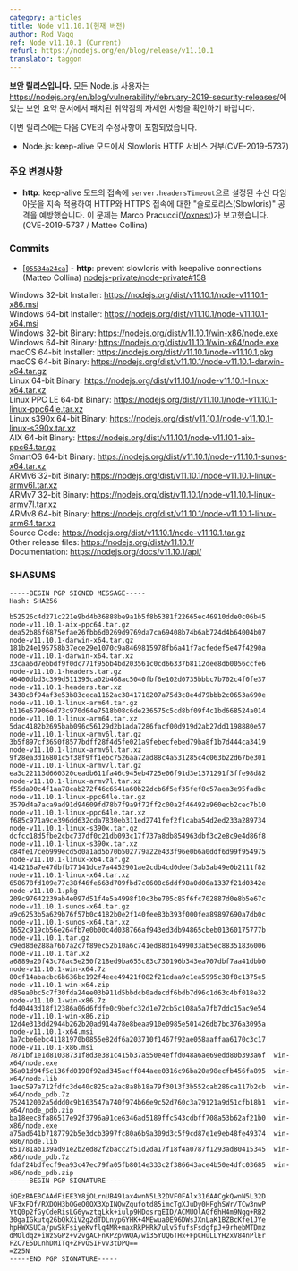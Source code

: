 ```yaml
---
category: articles
title: Node v11.10.1(현재 버전)
author: Rod Vagg
ref: Node v11.10.1 (Current)
refurl: https://nodejs.org/en/blog/release/v11.10.1
translator: taggon
---
```


<!--
**This is a security release**. All Node.js users should consult the security release summary at https://nodejs.org/en/blog/vulnerability/february-2019-security-releases/ for details on patched vulnerabilities.

A fix for the following CVE is included in this release:

  * Node.js: Slowloris HTTP Denial of Service with keep-alive (CVE-2019-5737)
-->
**보안 릴리스입니다.** 모든 Node.js 사용자는 <https://nodejs.org/en/blog/vulnerability/february-2019-security-releases/>에 있는 보안 요약 문서에서 패치된 취약점의 자세한 사항을 확인하기 바랍니다.

이번 릴리스에는 다음 CVE의 수정사항이 포함되었습니다.

  * Node.js: keep-alive 모드에서 Slowloris HTTP 서비스 거부(CVE-2019-5737)

<!--
### Notable Changes

* **http**: Further prevention of "Slowloris" attacks on HTTP and HTTPS connections by consistently applying the receive timeout set by `server.headersTimeout` to connections in keep-alive mode. Reported by Marco Pracucci ([Voxnest](https://voxnest.com)). (CVE-2019-5737 / Matteo Collina)
-->
### 주요 변경사항

* **http**: keep-alive 모드의 접속에 `server.headersTimeout`으로 설정된 수신 타임아웃을 지속 적용하여 HTTP와 HTTPS 접속에 대한 "슬로로리스(Slowloris)" 공격을 예방했습니다. 이 문제는 Marco Pracucci([Voxnest](https://voxnest.com))가 보고했습니다. (CVE-2019-5737 / Matteo Collina)

### Commits

* [[`05534a24ca`](https://github.com/nodejs/node/commit/05534a24ca)] - **http**: prevent slowloris with keepalive connections (Matteo Collina) [nodejs-private/node-private#158](https://github.com/nodejs-private/node-private/pull/158)

Windows 32-bit Installer: https://nodejs.org/dist/v11.10.1/node-v11.10.1-x86.msi<br>
Windows 64-bit Installer: https://nodejs.org/dist/v11.10.1/node-v11.10.1-x64.msi<br>
Windows 32-bit Binary: https://nodejs.org/dist/v11.10.1/win-x86/node.exe<br>
Windows 64-bit Binary: https://nodejs.org/dist/v11.10.1/win-x64/node.exe<br>
macOS 64-bit Installer: https://nodejs.org/dist/v11.10.1/node-v11.10.1.pkg<br>
macOS 64-bit Binary: https://nodejs.org/dist/v11.10.1/node-v11.10.1-darwin-x64.tar.gz<br>
Linux 64-bit Binary: https://nodejs.org/dist/v11.10.1/node-v11.10.1-linux-x64.tar.xz<br>
Linux PPC LE 64-bit Binary: https://nodejs.org/dist/v11.10.1/node-v11.10.1-linux-ppc64le.tar.xz<br>
Linux s390x 64-bit Binary: https://nodejs.org/dist/v11.10.1/node-v11.10.1-linux-s390x.tar.xz<br>
AIX 64-bit Binary: https://nodejs.org/dist/v11.10.1/node-v11.10.1-aix-ppc64.tar.gz<br>
SmartOS 64-bit Binary: https://nodejs.org/dist/v11.10.1/node-v11.10.1-sunos-x64.tar.xz<br>
ARMv6 32-bit Binary: https://nodejs.org/dist/v11.10.1/node-v11.10.1-linux-armv6l.tar.xz<br>
ARMv7 32-bit Binary: https://nodejs.org/dist/v11.10.1/node-v11.10.1-linux-armv7l.tar.xz<br>
ARMv8 64-bit Binary: https://nodejs.org/dist/v11.10.1/node-v11.10.1-linux-arm64.tar.xz<br>
Source Code: https://nodejs.org/dist/v11.10.1/node-v11.10.1.tar.gz<br>
Other release files: https://nodejs.org/dist/v11.10.1/<br>
Documentation: https://nodejs.org/docs/v11.10.1/api/

<h3 id="shasums">SHASUMS</h3>

```
-----BEGIN PGP SIGNED MESSAGE-----
Hash: SHA256

b52526c4d271c221e9bd4b36888be9a1b5f8b5381f22665ec46910dde0c06b45  node-v11.10.1-aix-ppc64.tar.gz
dea52b86f6875efae26fbb6d0269d9769da7ca69408b74b6ab724d4b64004b07  node-v11.10.1-darwin-x64.tar.gz
181b24e195758b37ece29e1070c9a8469815978fb6a41f7acfedef5e47f4290a  node-v11.10.1-darwin-x64.tar.xz
33caa6d7ebbdf9f0dc771f95bb4bd203561c0cd66337b8112dee8db0056ccfe6  node-v11.10.1-headers.tar.gz
46400dbd3c399d511395ca02b468ac5040fbf6e102d0735bbbc7b702c4f0fe37  node-v11.10.1-headers.tar.xz
3438c8f94af3e53b83ceca1162ac3841718207a75d3c8e4d79bbb2c0653a690e  node-v11.10.1-linux-arm64.tar.gz
b116e57906ed73c970d64e7518b08c6de236575c5cd8bf09f4c1bd668524a014  node-v11.10.1-linux-arm64.tar.xz
5dac4182b2695bab096c56129d2b1ada7286facf00d919d2ab27dd1198880e57  node-v11.10.1-linux-armv6l.tar.gz
3b5f897cf3650f8577bdff28f4d5fe021a9febecfebed79ba8f1b7d444ca3419  node-v11.10.1-linux-armv6l.tar.xz
9f28ea3d16801c5f38f9ff1ebc7526aa72ad88c4a531285c4c063b22d67be301  node-v11.10.1-linux-armv7l.tar.gz
ea3c22113d660320ceadb611fa46c945eb4725e06f91d3e1371291f3ffe98d82  node-v11.10.1-linux-armv7l.tar.xz
f55da90c4f1aa78cab272f46c6541a60b22dcb6f5ef35fef8c57aea3e95fadbc  node-v11.10.1-linux-ppc64le.tar.gz
3579d4a7aca9ad91d94609fd78b7f9a9f72ff2c00a2f46492a960ecb2cec7b10  node-v11.10.1-linux-ppc64le.tar.xz
f685c971a9ce396dd632cda7830eb311ed2741fef2f1caba54d2ed233a289734  node-v11.10.1-linux-s390x.tar.gz
dcfcc18d5fbe2cbc737df0c21db093c17f737a8db854963dbf3c2e8c9e4d86f8  node-v11.10.1-linux-s390x.tar.xz
c84fe17ceb999ecd5d0a1ad5b70b502779a22e433f96e0b6a0ddf6d99f954975  node-v11.10.1-linux-x64.tar.gz
414216a7e47dbfb77141dce7a4452901ae2cdb4cd0deef3ab3ab49e0b2111f82  node-v11.10.1-linux-x64.tar.xz
658678fd109e77c38f46fe663d709fbd7c0608c6ddf98a0d06a1337f21d0342e  node-v11.10.1.pkg
209c97642239ab4e097d51f4e5a4998f10c3be705c85f6fc702887d0e8b5e67c  node-v11.10.1-sunos-x64.tar.gz
a9c6253b5a629b76f57b0c4182b0e2f140fee83b393f000fea89897690a7db0c  node-v11.10.1-sunos-x64.tar.xz
1652c919cb56e264fb7e0b00c4d038766af943ed3db94865cbeb01360175777b  node-v11.10.1.tar.gz
c9ed8de288a76b7a2c7f89ec52b10a6c741ed88d16499033ab5ec88351836006  node-v11.10.1.tar.xz
a6889a20f43c78ac5e250f218ed9ba655c83c730196b343ea707dbf7aa41dbb0  node-v11.10.1-win-x64.7z
80cf14abacbc6b636bc192f4eee49421f082f21cdaa9c1ea5995c38f8c1375e5  node-v11.10.1-win-x64.zip
d85ea0bc5c7f30fda24ee03b911d5bbdcb0adecdf6bdb7d96c1d63c4bf018e32  node-v11.10.1-win-x86.7z
fd40443d18f12386a06d6fdfe0c9befc32d1e72cb5c108a5a7fb7ddc15ac9e54  node-v11.10.1-win-x86.zip
12d4e313dd2944b262b20ad914a78e8beaa910e0985e501426db7bc376a3095a  node-v11.10.1-x64.msi
1a7cbe6ebc41181970b0855e82df6a203710f1467f92ae058aaffaa6170c3c17  node-v11.10.1-x86.msi
7871bf1e1d81038731f8d3e381c415b37a550e4effd048a6ae69edd80b393a6f  win-x64/node.exe
36a01d94f5c136fd0198f92ad345acff844aee0316c96ba20a98ecfb456fa895  win-x64/node.lib
1aec597a712fdfc3de40c825ca2ac8a8b18a79f3013f3b552cab286ca117b2cb  win-x64/node_pdb.7z
752412002a5ddd0c9b163547a740f974b66e9c52d760c3a79121a9d51cfb18b1  win-x64/node_pdb.zip
ba18eec8fa86517e92f3796a91ce6346ad5189ffc543cdbff708a53b62af21b0  win-x86/node.exe
a75ad641b7187792b5e3dcb3997fc80a6b9a309d3c5f9cd87e1e9eb48fe49374  win-x86/node.lib
651781ab139ad91e2b2ed82f2bacc2f51d2da17f18f4a0787f1293ad80415345  win-x86/node_pdb.7z
fdaf24bdfecf9ea93c47ec79fa05fb8014e333c2f386643ace4b50e4dfc03685  win-x86/node_pdb.zip
-----BEGIN PGP SIGNATURE-----

iQEzBAEBCAAdFiEE3Y8jOLrnUB491ax4wnN5L32DVF0FAlx316AACgkQwnN5L32D
VF3xFQf/RXDQH3bQGeO0QX3XpINOwZqufotd85imcTgXJuDy0HFghSWr/TCw3nwP
YtQ0p2fGyCdeRisLG6ywztqLkk+iulp9HDosrgEID/ACMUOlAGf6hH4m9Nqg+RB2
30gaIGkutq26bQkXiV2g2dTDLnypGYHK+4MEwua0E96DWsJXnLaK1BZBcKfe1JYe
hpHWXSUCa/pwSkFsiyeKvflq4MR+maxRkPHRk7ulv5fufsFsdgfpJ+9rhebMTDmz
dMOldqz+iWzSGPz+v2vgACFnXPZpvWQA/wi35YUQ6THx+FpCHuLLYH2xV84nPlEr
FZC7E5DLnhDMITq+ZFvOSIFvV3tDPQ==
=Z25N
-----END PGP SIGNATURE-----

```
